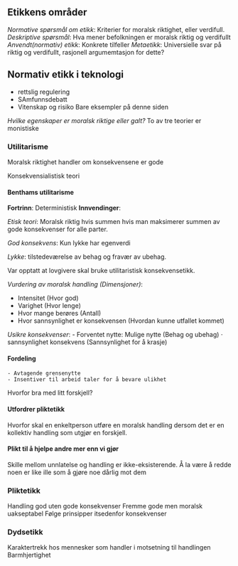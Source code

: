 ## Etikkens områder

*Normative spørsmål om etikk*: Kriterier for moralsk riktighet, eller verdifull.
*Deskriptive spørsmål*: Hva mener befolkningen er moralsk riktig og verdifullt
*Anvendt(normativ) etikk*: Konkrete tilfeller
*Metaetikk*: Universielle svar på riktig og verdifullt, rasjonell argumemtasjon for dette?

## Normativ etikk i teknologi

* rettslig regulering
* SAmfunnsdebatt
* Vitenskap og risiko
Bare eksempler på denne siden

*Hvilke egenskaper er moralsk riktige eller galt?*
To av tre teorier er monistiske 

### Utilitarisme
Moralsk riktighet handler om konsekvensene er gode

Konsekvensialistisk teori

#### Benthams utilitarisme
**Fortrinn**: Deterministisk 
**Innvendinger**: 

*Etisk teori*: Moralsk riktig hvis summen hvis man maksimerer summen av gode konsekvenser for alle parter. 

*God konsekvens*: Kun lykke har egenverdi

*Lykke*: tilstedeværelse av behag og fravær av ubehag.

Var opptatt at lovgivere skal bruke utilitaristisk konsekvensetikk. 

*Vurdering av moralsk handling (Dimensjoner)*:
- Intensitet (Hvor god)
- Varighet (Hvor lenge)
- Hvor mange berøres (Antall)
- Hvor sannsynlighet er konsekvensen (Hvordan kunne utfallet kommet)

*Usikre konsekvenser*: 
	- Forventet nytte: Mulige nytte (Behag og ubehag) $\cdot$ sannsynlighet konsekvens (Sannsynlighet for å krasje)

#### Fordeling
	- Avtagende grensenytte
	- Insentiver til arbeid taler for å bevare ulikhet
Hvorfor bra med litt forskjell?

#### Utfordrer pliktetikk
Hvorfor skal en enkeltperson utføre en moralsk handling dersom det er en kollektiv handling som utgjør en forskjell.


#### Plikt til å hjelpe andre mer enn vi gjør

Skille mellom unnlatelse og handling er ikke-eksisterende. Å la være å redde noen er like ille som å gjøre noe dårlig mot dem

### Pliktetikk
Handling god uten gode konsekvenser
Fremme gode men moralsk uakseptabel
Følge prinsipper itsedenfor konsekvenser

### Dydsetikk
Karaktertrekk hos mennesker som handler i motsetning til handlingen
Barmhjertighet

